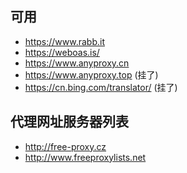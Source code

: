 ## 可用
* https://www.rabb.it
* https://weboas.is/
* https://www.anyproxy.cn
* https://www.anyproxy.top (挂了)
* https://cn.bing.com/translator/ (挂了)


## 代理网址服务器列表
* http://free-proxy.cz
* http://www.freeproxylists.net
